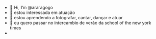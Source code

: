 - 👋 Hi, I’m @araragogo
- 👀 estou interessada em atuação
- 🌱 estou aprendendo a fotografar, cantar, dançar e atuar
- 💞 eu quero passar no intercambio de verão da school of the new york times
- 

<!---
araragogo/araragogo is a ✨ special ✨ repository because its `README.md` (this file) appears on your GitHub profile.
You can click the Preview link to take a look at your changes.
--->
